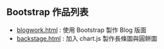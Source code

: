 ## Bootstrap 作品列表
* [blogwork.html](https://lolo-12.github.io/Bootstrap/blogwork.html) : 使用 Bootstrap 製作 Blog 版面
* [backstage.html](https://lolo-12.github.io/Bootstrap/backstage.html) : 加入 chart.js 製作長條圖與圓餅圖
